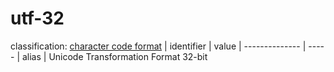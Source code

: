 # utf-32
classification: [character code format](character.md)
| identifier     | value
| -------------- | -----
| alias          | Unicode Transformation Format 32-bit